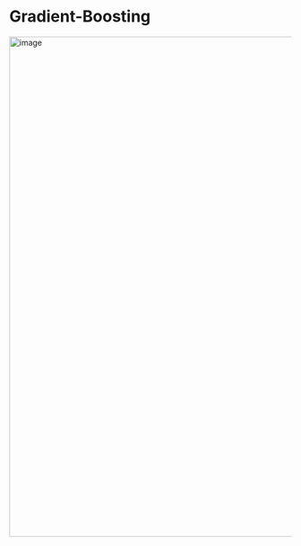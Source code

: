 # Gradient-Boosting

<img width="922" height="891" alt="image" src="https://github.com/user-attachments/assets/2fd7c002-09ab-4c78-94e3-a1d8f0769373" />
